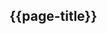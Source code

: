 ## {{page-title}}

<!-- Datentypen, Kardinalitäten und Beschreibung der Elemente sollte aus dem Informationsmodell ersichtlich sein. Informationsmodelle können z.B. als LogicalModel mit externen Tools wie ArtDecor, UML-Klassendiagramme o.ä. erstellt werden-->
